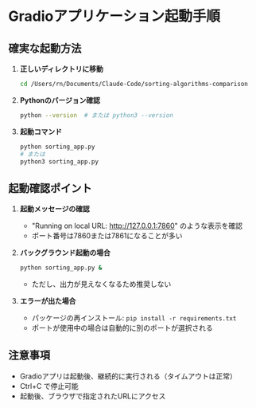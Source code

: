# Gradioアプリケーション起動手順

## 確実な起動方法

1. **正しいディレクトリに移動**
   ```bash
   cd /Users/rn/Documents/Claude-Code/sorting-algorithms-comparison
   ```

2. **Pythonのバージョン確認**
   ```bash
   python --version  # または python3 --version
   ```

3. **起動コマンド**
   ```bash
   python sorting_app.py
   # または
   python3 sorting_app.py
   ```

## 起動確認ポイント

1. **起動メッセージの確認**
   - "Running on local URL: http://127.0.0.1:7860" のような表示を確認
   - ポート番号は7860または7861になることが多い

2. **バックグラウンド起動の場合**
   ```bash
   python sorting_app.py &
   ```
   - ただし、出力が見えなくなるため推奨しない

3. **エラーが出た場合**
   - パッケージの再インストール: `pip install -r requirements.txt`
   - ポートが使用中の場合は自動的に別のポートが選択される

## 注意事項

- Gradioアプリは起動後、継続的に実行される（タイムアウトは正常）
- Ctrl+C で停止可能
- 起動後、ブラウザで指定されたURLにアクセス
